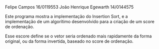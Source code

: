 Felipe Campos 16/0119553
João Henrique Egewarth 14/0144575

Este programa mostra a implementação do Insertion Sort, e a implementação de um algorítimo desenvolvido para a criação de um score de ordenação.

Esse escore define se o vetor seria ordenado mais rapidamente da forma original, ou da forma invertida, baseado no score de ordenação.

